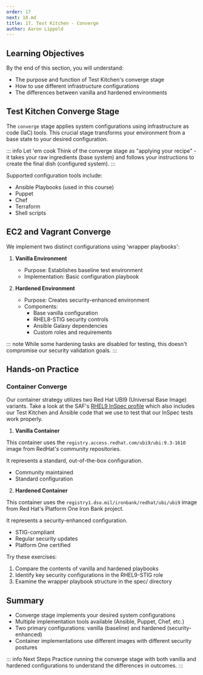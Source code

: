```yaml
---
order: 17
next: 18.md
title: 17. Test Kitchen - Converge
author: Aaron Lippold
---
```


## Learning Objectives

By the end of this section, you will understand:

- The purpose and function of Test Kitchen's converge stage
- How to use different infrastructure configurations
- The differences between vanilla and hardened environments

## Test Kitchen Converge Stage

The `converge` stage applies system configurations using infrastructure as code (IaC) tools. This crucial stage transforms your environment from a base state to your desired configuration.

::: info Let 'em cook
Think of the converge stage as "applying your recipe" - it takes your raw ingredients (base system) and follows your instructions to create the final dish (configured system).
:::

Supported configuration tools include:

- Ansible Playbooks (used in this course)
- Puppet
- Chef
- Terraform
- Shell scripts

## EC2 and Vagrant Converge

We implement two distinct configurations using 'wrapper playbooks':

1. **Vanilla Environment**
   - Purpose: Establishes baseline test environment
   - Implementation: Basic configuration playbook

2. **Hardened Environment**
   - Purpose: Creates security-enhanced environment
   - Components:
     - Base vanilla configuration
     - RHEL8-STIG security controls
     - Ansible Galaxy dependencies
     - Custom roles and requirements

::: note While some hardening tasks are disabled for testing, this doesn't compromise our security validation goals.
:::

## Hands-on Practice

### Container Converge

Our container strategy utilizes two Red Hat UBI9 (Universal Base Image) variants.  Take a look at the SAF's [RHEL9 InSpec profile](https://github.com/mitre/redhat-enterprise-linux-9-stig-baseline/tree/main) which also includes our Test Kitchen and Ansible code that we use to test that our InSpec tests work properly.

1. **Vanilla Container**

This container uses the `registry.access.redhat.com/ubi9/ubi:9.3-1610` image from RedHat's community repositories.

It represents a standard, out-of-the-box configuration.
- Community maintained
- Standard configuration

2. **Hardened Container**

This container uses the `registry1.dso.mil/ironbank/redhat/ubi/ubi9` image from Red Hat's Platform One Iron Bank project.

It represents a security-enhanced configuration.
- STIG-compliant
- Regular security updates
- Platform One certified


Try these exercises:

1. Compare the contents of vanilla and hardened playbooks
2. Identify key security configurations in the RHEL9-STIG role
3. Examine the wrapper playbook structure in the spec/ directory

## Summary

- Converge stage implements your desired system configurations
- Multiple implementation tools available (Ansible, Puppet, Chef, etc.)
- Two primary configurations: vanilla (baseline) and hardened (security-enhanced)
- Container implementations use different images with different security postures

::: info Next Steps
Practice running the converge stage with both vanilla and hardened configurations to understand the differences in outcomes.
:::
